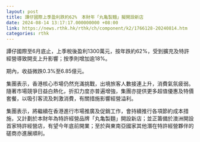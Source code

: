 ```yaml
---
layout: post
title: 譚仔國際上季盈利跌約62%　本財年「丸亀製麵」擬開設新店
date: 2024-08-14 13:17:17.000000000 +08:00
link: https://news.rthk.hk/rthk/ch/component/k2/1766128-20240814.htm
categories: rthk
---
```


譚仔國際至6月底止，上季稅後盈利1300萬元，按年跌約62%，受到擴充及特許經營導致開支上升影響；按季則增加逾18%。

期內，收益微跌0.3%至6.85億元。

集團表示，香港核心市場仍然充滿挑戰，出境旅客人數接連上升，消費氣氛疲弱。隨著市場競爭日益白熱化，折扣力度亦普遍增強，集團亦提供更多超值優惠及特價套餐，以吸引客流及刺激消費，有關措施影響經營溢利。

集團表示，將繼續在香港進行市場推廣及促銷工作，會持續推行各項節約成本措施，又計劃於本財年為特許經營品牌「丸亀製麵」開設新店；並正籌備於澳洲開設首家特許經營店，有望今年底前開業；至於與東南亞國家其他潛在特許經營夥伴的磋商亦進展順利。
